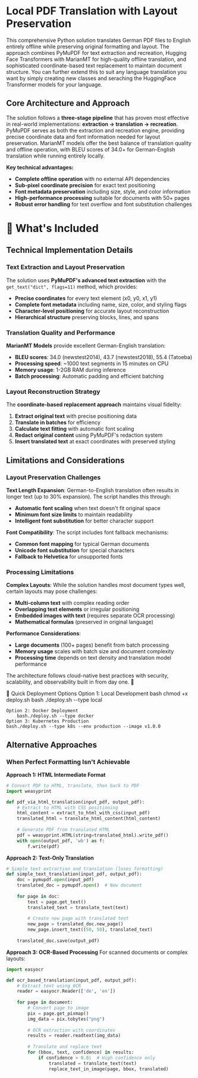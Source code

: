 # Local PDF Translation with Layout Preservation

This comprehensive Python solution translates German PDF files to English entirely offline while preserving original formatting and layout. The approach combines PyMuPDF for text extraction and recreation, Hugging Face Transformers with MarianMT for high-quality offline translation, and sophisticated coordinate-based text replacement to maintain document structure. You can further extend this to suit any language translation you want by simply creating new classes and seraching the HuggingFace Transformer models for your language. 

## Core Architecture and Approach

The solution follows a **three-stage pipeline** that has proven most effective in real-world implementations: **extraction → translation → recreation**. PyMuPDF serves as both the extraction and recreation engine, providing precise coordinate data and font information needed for layout preservation. MarianMT models offer the best balance of translation quality and offline operation, with BLEU scores of 34.0+ for German-English translation while running entirely locally.

**Key technical advantages:**
- **Complete offline operation** with no external API dependencies
- **Sub-pixel coordinate precision** for exact text positioning
- **Font metadata preservation** including size, style, and color information
- **High-performance processing** suitable for documents with 50+ pages
- **Robust error handling** for text overflow and font substitution challenges


# 🎯 What's Included
## Technical Implementation Details
### Text Extraction and Layout Preservation

The solution uses **PyMuPDF's advanced text extraction** with the `get_text("dict", flags=11)` method, which provides:
- **Precise coordinates** for every text element (x0, y0, x1, y1)
- **Complete font metadata** including name, size, color, and styling flags
- **Character-level positioning** for accurate layout reconstruction
- **Hierarchical structure** preserving blocks, lines, and spans

### Translation Quality and Performance

**MarianMT Models** provide excellent German-English translation:
- **BLEU scores**: 34.0 (newstest2014), 43.7 (newstest2018), 55.4 (Tatoeba)
- **Processing speed**: ~1000 text segments in 15 minutes on CPU
- **Memory usage**: 1-2GB RAM during inference
- **Batch processing**: Automatic padding and efficient batching

### Layout Reconstruction Strategy

The **coordinate-based replacement approach** maintains visual fidelity:
1. **Extract original text** with precise positioning data
2. **Translate in batches** for efficiency
3. **Calculate text fitting** with automatic font scaling
4. **Redact original content** using PyMuPDF's redaction system
5. **Insert translated text** at exact coordinates with preserved styling

## Limitations and Considerations

### Layout Preservation Challenges

**Text Length Expansion**: German-to-English translation often results in longer text (up to 30% expansion). The script handles this through:
- **Automatic font scaling** when text doesn't fit original space
- **Minimum font size limits** to maintain readability
- **Intelligent font substitution** for better character support

**Font Compatibility**: The script includes font fallback mechanisms:
- **Common font mapping** for typical German documents
- **Unicode font substitution** for special characters
- **Fallback to Helvetica** for unsupported fonts

### Processing Limitations

**Complex Layouts**: While the solution handles most document types well, certain layouts may pose challenges:
- **Multi-column text** with complex reading order
- **Overlapping text elements** or irregular positioning
- **Embedded images with text** (requires separate OCR processing)
- **Mathematical formulas** (preserved in original language)

**Performance Considerations**:
- **Large documents** (100+ pages) benefit from batch processing
- **Memory usage** scales with batch size and document complexity
- **Processing time** depends on text density and translation model performance



The architecture follows cloud-native best practices with security, scalability, and observability built in from day one. 🎯

🚀 Quick Deployment Options
    Option 1: Local Development
    bash    chmod +x deploy.sh
    bash        ./deploy.sh --type local
    
    Option 2: Docker Deployment
        bash./deploy.sh --type docker
    Option 3: Kubernetes Production
    bash./deploy.sh --type k8s --env production --image v1.0.0



## Alternative Approaches

### When Perfect Formatting Isn't Achievable

**Approach 1: HTML Intermediate Format**
```python
# Convert PDF to HTML, translate, then back to PDF
import weasyprint

def pdf_via_html_translation(input_pdf, output_pdf):
    # Extract to HTML with CSS positioning
    html_content = extract_to_html_with_css(input_pdf)
    translated_html = translate_html_content(html_content)
    
    # Generate PDF from translated HTML
    pdf = weasyprint.HTML(string=translated_html).write_pdf()
    with open(output_pdf, 'wb') as f:
        f.write(pdf)
```

**Approach 2: Text-Only Translation**
```python
# Simple text extraction and translation (loses formatting)
def simple_text_translation(input_pdf, output_pdf):
    doc = pymupdf.open(input_pdf)
    translated_doc = pymupdf.open()  # New document
    
    for page in doc:
        text = page.get_text()
        translated_text = translate_text(text)
        
        # Create new page with translated text
        new_page = translated_doc.new_page()
        new_page.insert_text((50, 50), translated_text)
    
    translated_doc.save(output_pdf)
```

**Approach 3: OCR-Based Processing**
For scanned documents or complex layouts:
```python
import easyocr

def ocr_based_translation(input_pdf, output_pdf):
    # Extract text using OCR
    reader = easyocr.Reader(['de', 'en'])
    
    for page in document:
        # Convert page to image
        pix = page.get_pixmap()
        img_data = pix.tobytes("png")
        
        # OCR extraction with coordinates
        results = reader.readtext(img_data)
        
        # Translate and replace text
        for (bbox, text, confidence) in results:
            if confidence > 0.8:  # High confidence only
                translated = translate_text(text)
                replace_text_in_image(page, bbox, translated)
```
